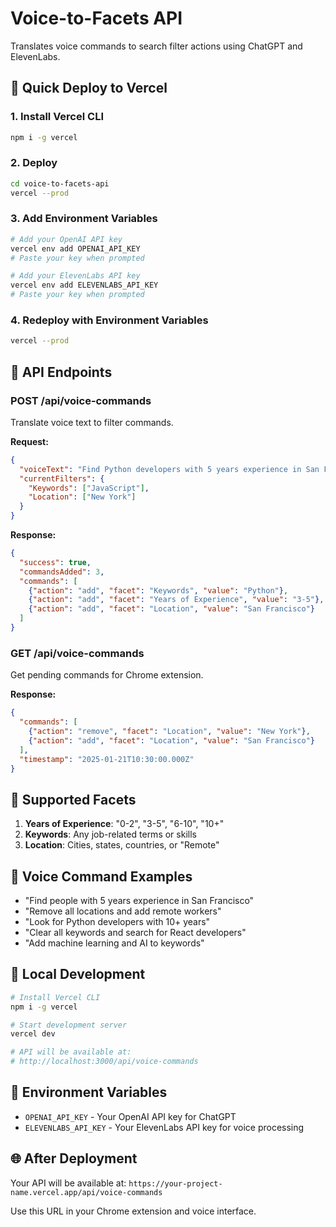# Voice-to-Facets API

Translates voice commands to search filter actions using ChatGPT and ElevenLabs.

## 🚀 Quick Deploy to Vercel

### 1. Install Vercel CLI
```bash
npm i -g vercel
```

### 2. Deploy
```bash
cd voice-to-facets-api
vercel --prod
```

### 3. Add Environment Variables
```bash
# Add your OpenAI API key
vercel env add OPENAI_API_KEY
# Paste your key when prompted

# Add your ElevenLabs API key  
vercel env add ELEVENLABS_API_KEY
# Paste your key when prompted
```

### 4. Redeploy with Environment Variables
```bash
vercel --prod
```

## 📡 API Endpoints

### POST /api/voice-commands
Translate voice text to filter commands.

**Request:**
```json
{
  "voiceText": "Find Python developers with 5 years experience in San Francisco",
  "currentFilters": {
    "Keywords": ["JavaScript"],
    "Location": ["New York"]
  }
}
```

**Response:**
```json
{
  "success": true,
  "commandsAdded": 3,
  "commands": [
    {"action": "add", "facet": "Keywords", "value": "Python"},
    {"action": "add", "facet": "Years of Experience", "value": "3-5"},
    {"action": "add", "facet": "Location", "value": "San Francisco"}
  ]
}
```

### GET /api/voice-commands
Get pending commands for Chrome extension.

**Response:**
```json
{
  "commands": [
    {"action": "remove", "facet": "Location", "value": "New York"},
    {"action": "add", "facet": "Location", "value": "San Francisco"}
  ],
  "timestamp": "2025-01-21T10:30:00.000Z"
}
```

## 🎯 Supported Facets

1. **Years of Experience**: "0-2", "3-5", "6-10", "10+"
2. **Keywords**: Any job-related terms or skills  
3. **Location**: Cities, states, countries, or "Remote"

## 🎤 Voice Command Examples

- "Find people with 5 years experience in San Francisco"
- "Remove all locations and add remote workers"  
- "Look for Python developers with 10+ years"
- "Clear all keywords and search for React developers"
- "Add machine learning and AI to keywords"

## 🔧 Local Development

```bash
# Install Vercel CLI
npm i -g vercel

# Start development server
vercel dev

# API will be available at:
# http://localhost:3000/api/voice-commands
```

## 🔑 Environment Variables

- `OPENAI_API_KEY` - Your OpenAI API key for ChatGPT
- `ELEVENLABS_API_KEY` - Your ElevenLabs API key for voice processing

## 🌐 After Deployment

Your API will be available at:
`https://your-project-name.vercel.app/api/voice-commands`

Use this URL in your Chrome extension and voice interface.

